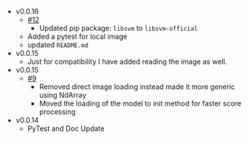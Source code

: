 - v0.0.16
  - [#12](https://github.com/rehanguha/brisque/issues/12)
    - Updated pip package: `libsvm` to `libsvm-official`
  - Added a pytest for local image
  - updated `README.md`
- v0.0.15
  - Just for compatibility I have added reading the image as well.
- v0.0.15
  - [#9](https://github.com/rehanguha/brisque/pull/9)
    - Removed direct image loading instead made it more generic using NdArray
    - Moved the loading of the model to init method for faster score processing
- v0.0.14
  - PyTest and Doc Update